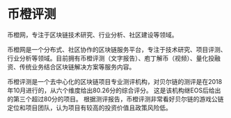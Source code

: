 # 

# 币橙评测

币橙网，专注于区块链技术研究、行业分析、社区建设等领域。

币橙网是一个分布式、社区协作的区块链服务平台，专注于技术研究、项目评测、行业分析等领域。目前拥有币橙评测（文字报告）、庖丁解币（视频）、量化投融资、传统业务结合区块链解决方案等服务内容。

币橙评测是一个去中心化的区块链项目专业测评机构，对贝尔链的测评是在2018年10月进行的，从六个维度给出80.26分的综合评分。 这是该机构继EOS后给出的第三个超过80分的项目。 根据测评报告，币橙评测非常看好贝尔链的游戏公链定位和项目团队，认为项目有较高的投资价值且政策风险低。



